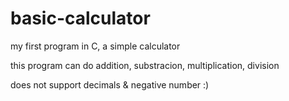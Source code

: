 # basic-calculator
my first program in C, a simple calculator

this program can do addition, substracion, multiplication, division

does not support decimals & negative number :)
